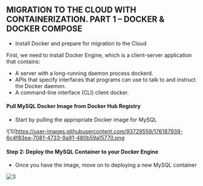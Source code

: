 ## MIGRATION TO THE СLOUD WITH CONTAINERIZATION. PART 1 – DOCKER &AMP; DOCKER COMPOSE


- Install Docker and prepare for migration to the Cloud

First, we need to install Docker Engine, which is a client-server application that contains:

- A server with a long-running daemon process dockerd.
- APIs that specify interfaces that programs can use to talk to and instruct the Docker daemon.
- A command-line interface (CLI) client docker.


#### Pull MySQL Docker Image from Docker Hub Registry

- Start by pulling the appropriate Docker image for MySQL

![1](https://user-images.githubusercontent.com/93729559/176187939-6c4f83ea-7081-4733-9a91-480b59a15770.png


#### Step 2: Deploy the MySQL Container to your Docker Engine

- Once you have the image, move on to deploying a new MySQL container

![3](https://user-images.githubusercontent.com/93729559/176188699-5ae08aae-5338-4a19-8545-9ee26249ab8f.png)


